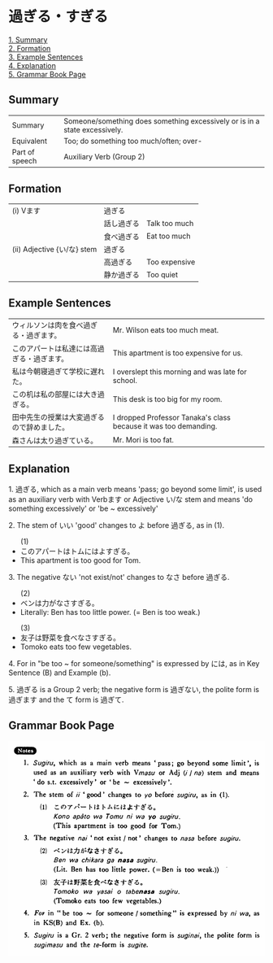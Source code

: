 # 過ぎる・すぎる

[1. Summary](#summary)<br>
[2. Formation](#formation)<br>
[3. Example Sentences](#example-sentences)<br>
[4. Explanation](#explanation)<br>
[5. Grammar Book Page](#grammar-book-page)<br>


## Summary

<table><tr>   <td>Summary</td>   <td>Someone/something does something excessively or is in a state excessively.</td></tr><tr>   <td>Equivalent</td>   <td>Too; do something too much/often; over-</td></tr><tr>   <td>Part of speech</td>   <td>Auxiliary Verb (Group 2)</td></tr></table>

## Formation

<table class="table"> <tbody><tr class="tr head"> <td class="td"><span class="numbers">(i)</span> <span> <span class="bold">Vます</span></span></td> <td class="td"><span class="concept">過ぎる</span> </td> <td class="td"><span>&nbsp;</span></td> </tr> <tr class="tr"> <td class="td"><span>&nbsp;</span></td> <td class="td"><span>話し<span class="concept">過ぎる</span></span> </td> <td class="td"><span>Talk    too much</span></td> </tr> <tr class="tr"> <td class="td"><span>&nbsp;</span></td> <td class="td"><span>食べ<span class="concept">過ぎる</span></span> </td> <td class="td"><span>Eat    too much</span></td> </tr> <tr class="tr head"> <td class="td"><span class="numbers">(ii)</span> <span> <span class="bold">Adjective {い/な} stem</span></span></td> <td class="td"><span class="concept">過ぎる</span> </td> <td class="td"><span>&nbsp;</span></td> </tr> <tr class="tr"> <td class="td"><span>&nbsp;</span></td> <td class="td"><span>高<span class="concept">過ぎる</span></span> </td> <td class="td"><span>Too    expensive</span></td> </tr> <tr class="tr"> <td class="td"><span>&nbsp;</span></td> <td class="td"><span>静か<span class="concept">過ぎる</span></span> </td> <td class="td"><span>Too    quiet</span></td> </tr></tbody></table>

## Example Sentences

<table><tr>   <td>ウィルソンは肉を食べ過ぎる・過ぎます。</td>   <td>Mr. Wilson eats too much meat.</td></tr><tr>   <td>このアパートは私達には高過ぎる・過ぎます。</td>   <td>This apartment is too expensive for us.</td></tr><tr>   <td>私は今朝寝過ぎて学校に遅れた。</td>   <td>I overslept this morning and was late for school.</td></tr><tr>   <td>この机は私の部屋には大き過ぎる。</td>   <td>This desk is too big for my room.</td></tr><tr>   <td>田中先生の授業は大変過ぎるので辞めました。</td>   <td>I dropped Professor Tanaka's class because it was too demanding.</td></tr><tr>   <td>森さんは太り過ぎている。</td>   <td>Mr. Mori is too fat.</td></tr></table>

## Explanation

<p>1. <span class="cloze">過ぎる</span>, which as a main verb means 'pass; go beyond some limit', is used as an auxiliary verb with Verbます or Adjective い/な stem and means 'do something excessively' or 'be ~ excessively'</p>  <p>2. The stem of いい 'good' changes to よ before <span class="cloze">過ぎる</span>, as in (1).</p>  <ul>(1) <li>このアパートはトムにはよ<span class="cloze">すぎる</span>。</li> <li>This apartment is too good for Tom.</li> </ul>  <p>3. The negative ない 'not exist/not' changes to なさ before <span class="cloze">過ぎる</span>.</p>  <ul>(2) <li>ベンは力がなさ<span class="cloze">すぎる</span>。</li> <li>Literally: Ben has too little power. (= Ben is too weak.)</li> </ul>  <ul>(3) <li>友子は野菜を食べなさ<span class="cloze">すぎる</span>。</li> <li>Tomoko eats too few vegetables.</li> </ul>  <p>4. For in "be too ~ for someone/something" is expressed by には, as in Key Sentence (B) and Example (b).</p>  <p>5. <span class="cloze">過ぎる</span> is a Group 2 verb; the negative form is <span class="cloze">過ぎない</span>, the polite form is <span class="cloze">過ぎます</span> and the て form is <span class="cloze">過ぎて</span>.</p>

## Grammar Book Page

![](../img/Basic過ぎる.png)

